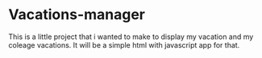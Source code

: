 # Vacations-manager
This is a little project that i wanted to make to display my vacation and my coleage vacations. It will be a simple html with javascript app for that. 